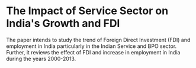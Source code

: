 # The Impact of Service Sector on India's Growth and FDI
The paper intends to study the trend of Foreign Direct Investment (FDI) and employment in India particularly in the Indian Service and BPO sector. Further, it reviews the effect of FDI and increase in employment in India during the years 2000-2013. 
